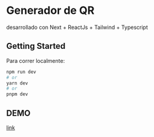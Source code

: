 # Generador de QR

desarrollado con Next + ReactJs + Tailwind + Typescript

## Getting Started

Para correr localmente:

```bash
npm run dev
# or
yarn dev
# or
pnpm dev
```

## DEMO
[link](https://qr-generator-psi.vercel.app/)
